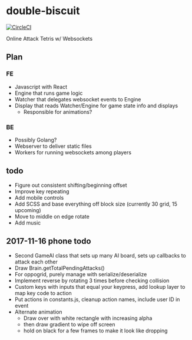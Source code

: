 # double-biscuit

[![CircleCI](https://circleci.com/gh/mpaulweeks/double-biscuit/tree/master.svg?style=svg)](https://circleci.com/gh/mpaulweeks/double-biscuit/tree/master)

Online Attack Tetris w/ Websockets

## Plan

### FE
- Javascript with React
- Engine that runs game logic
- Watcher that delegates websocket events to Engine
- Display that reads Watcher/Engine for game state info and displays
  - Responsible for animations?

### BE
- Possibly Golang?
- Webserver to deliver static files
- Workers for running websockets among players

## todo
- Figure out consistent shifting/beginning offset
- Improve key repeating
- Add mobile controls
- Add SCSS and base everything off block size (currently 30 grid, 15 upcoming)
- Move to middle on edge rotate
- Add music

## 2017-11-16 phone todo
- Second GameAI class that sets up many AI board, sets up callbacks to attack each other
- Draw Brain.getTotalPendingAttacks()
- For oppogrid, purely manage with serialize/deserialize
- Implement reverse by rotating 3 times before checking collision
- Custom keys with inputs that equal your keypress, add lookup layer to map key code to action
- Put actions in constants.js, cleanup action names, include user ID in event
- Alternate animation
  - Draw over with white rectangle with increasing alpha
  - then draw gradient to wipe off screen
  - hold on black for a few frames to make it look like dropping
